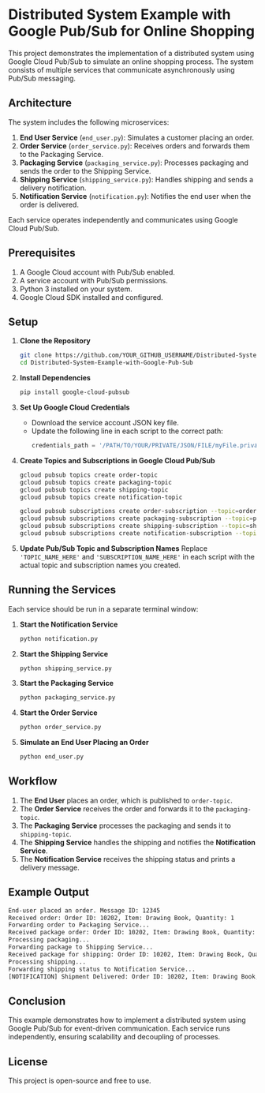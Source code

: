 # Distributed System Example with Google Pub/Sub for Online Shopping

This project demonstrates the implementation of a distributed system using Google Cloud Pub/Sub to simulate an online shopping process. The system consists of multiple services that communicate asynchronously using Pub/Sub messaging.

## Architecture
The system includes the following microservices:

1. **End User Service** (`end_user.py`): Simulates a customer placing an order.
2. **Order Service** (`order_service.py`): Receives orders and forwards them to the Packaging Service.
3. **Packaging Service** (`packaging_service.py`): Processes packaging and sends the order to the Shipping Service.
4. **Shipping Service** (`shipping_service.py`): Handles shipping and sends a delivery notification.
5. **Notification Service** (`notification.py`): Notifies the end user when the order is delivered.

Each service operates independently and communicates using Google Cloud Pub/Sub.

## Prerequisites

1. A Google Cloud account with Pub/Sub enabled.
2. A service account with Pub/Sub permissions.
3. Python 3 installed on your system.
4. Google Cloud SDK installed and configured.

## Setup

1. **Clone the Repository**
   ```bash
   git clone https://github.com/YOUR_GITHUB_USERNAME/Distributed-System-Example-with-Google-Pub-Sub.git
   cd Distributed-System-Example-with-Google-Pub-Sub
   ```

2. **Install Dependencies**
   ```bash
   pip install google-cloud-pubsub
   ```

3. **Set Up Google Cloud Credentials**
   - Download the service account JSON key file.
   - Update the following line in each script to the correct path:
     ```python
     credentials_path = '/PATH/TO/YOUR/PRIVATE/JSON/FILE/myFile.privateKey.json'
     ```

4. **Create Topics and Subscriptions in Google Cloud Pub/Sub**
   ```bash
   gcloud pubsub topics create order-topic
   gcloud pubsub topics create packaging-topic
   gcloud pubsub topics create shipping-topic
   gcloud pubsub topics create notification-topic

   gcloud pubsub subscriptions create order-subscription --topic=order-topic
   gcloud pubsub subscriptions create packaging-subscription --topic=packaging-topic
   gcloud pubsub subscriptions create shipping-subscription --topic=shipping-topic
   gcloud pubsub subscriptions create notification-subscription --topic=notification-topic
   ```

5. **Update Pub/Sub Topic and Subscription Names**
   Replace `'TOPIC_NAME_HERE'` and `'SUBSCRIPTION_NAME_HERE'` in each script with the actual topic and subscription names you created.

## Running the Services

Each service should be run in a separate terminal window:

1. **Start the Notification Service**
   ```bash
   python notification.py
   ```
2. **Start the Shipping Service**
   ```bash
   python shipping_service.py
   ```
3. **Start the Packaging Service**
   ```bash
   python packaging_service.py
   ```
4. **Start the Order Service**
   ```bash
   python order_service.py
   ```
5. **Simulate an End User Placing an Order**
   ```bash
   python end_user.py
   ```

## Workflow
1. The **End User** places an order, which is published to `order-topic`.
2. The **Order Service** receives the order and forwards it to the `packaging-topic`.
3. The **Packaging Service** processes the packaging and sends it to `shipping-topic`.
4. The **Shipping Service** handles the shipping and notifies the **Notification Service**.
5. The **Notification Service** receives the shipping status and prints a delivery message.

## Example Output

```bash
End-user placed an order. Message ID: 12345
Received order: Order ID: 10202, Item: Drawing Book, Quantity: 1
Forwarding order to Packaging Service...
Received package order: Order ID: 10202, Item: Drawing Book, Quantity: 1
Processing packaging...
Forwarding package to Shipping Service...
Received package for shipping: Order ID: 10202, Item: Drawing Book, Quantity: 1
Processing shipping...
Forwarding shipping status to Notification Service...
[NOTIFICATION] Shipment Delivered: Order ID: 10202, Item: Drawing Book, Quantity: 1
```

## Conclusion
This example demonstrates how to implement a distributed system using Google Pub/Sub for event-driven communication. Each service runs independently, ensuring scalability and decoupling of processes.

## License
This project is open-source and free to use.

